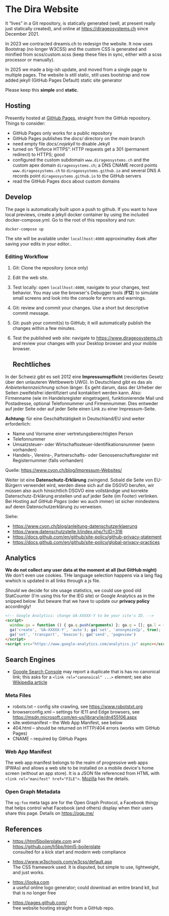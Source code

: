 # The Dira Website

It “lives” in a Git repository, is statically generated
(well, at present really just statically created), and
online at <https://dirageosystems.ch> since December 2021.

In 2023 we contracted dreamis.ch to redesign the website.
It now uses Bootstrap (no longer W3CSS) and the custom CSS
is generated and minified from scss/custom.scss (keep these
files in sync, either with a scss processor or manually).

In 2025 we made a big-ish update, and moved from a single page to multiple pages.
The website is still static, still uses bootstrap and now added jekyll (GitHub Pages Default) static site generator

Please keep this **simple** and **static.**

## Hosting

Presently hosted at [GitHub Pages](https://pages.github.com),
straight from the GitHub repository. Things to consider:

- GitHub Pages only works for a public repository
- GitHub Pages publishes the *docs/* directory on the *main* branch
- need empty file *docs/.nojekyll* to disable Jekyll
- turned on “Enforce HTTPS”: HTTP requests get a 301
  (permanent redirect) to HTTPS; good
- configured the custom subdomain `www.dirageosystems.ch` and the
  custom apex domain `dirageosystems.ch`; a DNS CNAME record points
  `www.dirageosystems.ch` to `dirageosystems.github.io` and several
  DNS A records point `dirageosystems.github.io` to the GitHub servers
- read the GitHub Pages docs about custom domains

## Develop
The page is automatically built upon a push to github.
If you want to have local previews, create a jekyll docker container by using the included docker-compose.yml.
Go to the root of this repository and run:

`docker-compose up`

The site will be available under `locallhost:4000` approximatley 4sek after saving your edits in your editor..

### Editing Workflow
1. Git: Clone the repository (once only)
2. Edit the web site.
3. Test locally: open `locallhost:4000`, navigate to your
   changes, test behavior. You may use the browser's
   Debugger tools (**F12**) to simulate small screens
   and look into the console for errors and warnings.
4. Git: review and commit your changes.
   Use a short but descriptive commit message.
5. Git: push your commit(s) to GitHub; it will automatically
   publish the changes within a few minutes.
6. Test the published web site: navigate to
   <https://www.dirageosystems.ch> and review your changes
   with your Desktop browser and your mobile browser.

   ## Rechtliches

In der Schweiz gibt es seit 2012 eine **Impressumspflicht**
(revidiertes Gesetz über den unlauteren Wettbewerb UWG).
In Deutschland gibt es das als *Anbieterkennzeichnung* schon
länger. Es geht darum, dass der Urheber der Seiten zweifelsfrei
identifiziert und kontaktiert werden kann. Also: Firmenname
(wie im Handelsregister eingetragen), funktionierende Mail
und Postadresse, optional Telefonnummer und Firmennummer.
Dies entweder auf jeder Seite oder auf jeder Seite einen
Link zu einer Impressum-Seite.

**Achtung:** für eine Geschäftstätigkeit in Deutschland/EU
sind weiter erforderlich:

- Name und Vorname einer vertretungsberechtigten Person
- Telefonnummer
- Umsatzsteuer- oder Wirtschaftssteuer-Identifikationsnummer (wenn vorhanden)
- Handels-, Vereins-, Partnerschafts- oder Genossenschaftsregister
  mit Registernummer (falls vorhanden)

Quelle: <https://www.cyon.ch/blog/Impressum-Websites/>

Weiter ist eine **Datenschutz-Erklärung** zwingend.
Sobald die Seite von EU-Bürgern verwendet wird, werden diese
sich auf die DSGVO berufen, wir müssen also auch hinsichtlich
DSGVO eine vollständige und korrekte Datenschutz-Erklärung
erstellen und auf jeder Seite (im Footer) verlinken.
Bei Hosting auf *GitHub Pages* (oder wo auch immer) ist
sicher mindestens auf deren Datenschutzerklärung zu verweisen.

Siehe:

- <https://www.cyon.ch/blog/anleitung-datenschutzerklaerung>
- <https://www.datenschutzstelle.li/index.php/?cID=316>
- <https://docs.github.com/en/github/site-policy/github-privacy-statement>
- <https://docs.github.com/en/github/site-policy/global-privacy-practices>

## Analytics
**We do not collect any user data at the moment at all (but GitHub might)**
We don't even use cookies.
THe language selection happens via a lang flag wwhich is updated in all links through a js file.

*Should* we decide for site usage statistics, we could use
good old StatCounter (I'm using this for the IEG site) or
Google Analytics as in the snipped below. But beware that
we have to update our **privacy policy** accordingly!

```HTML
<!-- Google Analytics: change UA-XXXXX-Y to be your site's ID. -->
<script>
  window.ga = function () { ga.q.push(arguments) }; ga.q = []; ga.l = +new Date;
  ga('create', 'UA-XXXXX-Y', 'auto'); ga('set', 'anonymizeIp', true);
  ga('set', 'transport', 'beacon'); ga('send', 'pageview')
</script>
<script src="https://www.google-analytics.com/analytics.js" async></script>
```

## Search Engines

- [Google Search Console][gsc] may report a duplicate that is has
  no canonical link; this asks for a `<link rel="canonoical" ...>`
  element; see also [Wikipedia article][wikicanonical]

[gsc]: https://search.google.com/search-console
[wikicanonical]: https://en.wikipedia.org/wiki/Canonical_link_element

### Meta Files

- robots.txt – config site crawling, see <https://www.robotstxt.org>
- browserconfig.xml – settings for IE11 and Edge browsers, see
  <https://msdn.microsoft.com/en-us/library/ie/dn455106.aspx>
- site.webmanifest – the Web App Manifest, see below
- 404.html – should be returned on HTTP/404 errors (works with GitHub Pages)
- CNAME – required by GitHub Pages

### Web App Manifest

The web app manifest belongs to the realm of progressive web
apps (PWAs) and allows a web site to be installed on a mobile
device's home screen (without an app store). It is a JSON file
referenced from HTML with `<link rel="manifest" href="FILE">`.
[Mozilla](https://developer.mozilla.org/en-US/docs/Web/Manifest)
has the details.

### Open Graph Metadata

The `og:foo` meta tags are for the Open Graph Protocol,
a Facebook thingy that helps control what Facebook (and
others) display when their users share this page.
Details on <https://ogp.me/>

## References

- <https://html5boilerplate.com> and  
  <https://github.com/h5bp/html5-boilerplate>  
  consulted for a kick start and modern web compliance

- <https://www.w3schools.com/w3css/default.asp>  
  The CSS framework used. It is disputed, but simple
  to use, lightweight, and just works.

- <https://looka.com>  
  a useful online logo generator; could download an
  entire brand kit, but that is no longer free

- <https://pages.github.com/>  
  free website hosting straight from a GitHub repo.
